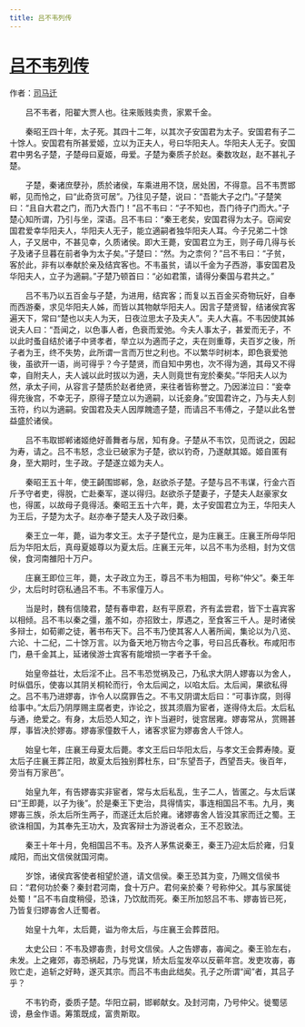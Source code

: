 ```yaml
---
title: 吕不韦列传
---
```


# [吕不韦列传](http://so.gushiwen.org/guwen/bookv_172.aspx)

作者：[司马迁](http://so.gushiwen.org/author_608.aspx)

　　吕不韦者，阳翟大贾人也。往来贩贱卖贵，家累千金。

　　秦昭王四十年，太子死。其四十二年，以其次子安国君为太子。安国君有子二十馀人。安国君有所甚爱姬，立以为正夫人，号曰华阳夫人。华阳夫人无子。安国君中男名子楚，子楚母曰夏姬，毋爱。子楚为秦质子於赵。秦数攻赵，赵不甚礼子楚。

　　子楚，秦诸庶孽孙，质於诸侯，车乘进用不饶，居处困，不得意。吕不韦贾邯郸，见而怜之，曰“此奇货可居”。乃往见子楚，说曰：“吾能大子之门。”子楚笑曰：“且自大君之门，而乃大吾门！”吕不韦曰：“子不知也，吾门待子门而大。”子楚心知所谓，乃引与坐，深语。吕不韦曰：“秦王老矣，安国君得为太子。窃闻安国君爱幸华阳夫人，华阳夫人无子，能立適嗣者独华阳夫人耳。今子兄弟二十馀人，子又居中，不甚见幸，久质诸侯。即大王薨，安国君立为王，则子毋几得与长子及诸子旦暮在前者争为太子矣。”子楚曰：“然。为之柰何？”吕不韦曰：“子贫，客於此，非有以奉献於亲及结宾客也。不韦虽贫，请以千金为子西游，事安国君及华阳夫人，立子为適嗣。”子楚乃顿首曰：“必如君策，请得分秦国与君共之。”

　　吕不韦乃以五百金与子楚，为进用，结宾客；而复以五百金买奇物玩好，自奉而西游秦，求见华阳夫人姊，而皆以其物献华阳夫人。因言子楚贤智，结诸侯宾客遍天下，常曰“楚也以夫人为天，日夜泣思太子及夫人”。夫人大喜。不韦因使其姊说夫人曰：“吾闻之，以色事人者，色衰而爱弛。今夫人事太子，甚爱而无子，不以此时蚤自结於诸子中贤孝者，举立以为適而子之，夫在则重尊，夫百岁之後，所子者为王，终不失势，此所谓一言而万世之利也。不以繁华时树本，即色衰爱弛後，虽欲开一语，尚可得乎？今子楚贤，而自知中男也，次不得为適，其母又不得幸，自附夫人，夫人诚以此时拔以为適，夫人则竟世有宠於秦矣。”华阳夫人以为然，承太子间，从容言子楚质於赵者绝贤，来往者皆称誉之。乃因涕泣曰：“妾幸得充後宫，不幸无子，原得子楚立以为適嗣，以讬妾身。”安国君许之，乃与夫人刻玉符，约以为適嗣。安国君及夫人因厚餽遗子楚，而请吕不韦傅之，子楚以此名誉益盛於诸侯。

　　吕不韦取邯郸诸姬绝好善舞者与居，知有身。子楚从不韦饮，见而说之，因起为寿，请之。吕不韦怒，念业已破家为子楚，欲以钓奇，乃遂献其姬。姬自匿有身，至大期时，生子政。子楚遂立姬为夫人。

　　秦昭王五十年，使王齮围邯郸，急，赵欲杀子楚。子楚与吕不韦谋，行金六百斤予守者吏，得脱，亡赴秦军，遂以得归。赵欲杀子楚妻子，子楚夫人赵豪家女也，得匿，以故母子竟得活。秦昭王五十六年，薨，太子安国君立为王，华阳夫人为王后，子楚为太子。赵亦奉子楚夫人及子政归秦。

　　秦王立一年，薨，谥为孝文王。太子子楚代立，是为庄襄王。庄襄王所母华阳后为华阳太后，真母夏姬尊以为夏太后。庄襄王元年，以吕不韦为丞相，封为文信侯，食河南雒阳十万户。

　　庄襄王即位三年，薨，太子政立为王，尊吕不韦为相国，号称“仲父”。秦王年少，太后时时窃私通吕不韦。不韦家僮万人。

　　当是时，魏有信陵君，楚有春申君，赵有平原君，齐有孟尝君，皆下士喜宾客以相倾。吕不韦以秦之彊，羞不如，亦招致士，厚遇之，至食客三千人。是时诸侯多辩士，如荀卿之徒，著书布天下。吕不韦乃使其客人人著所闻，集论以为八览、六论、十二纪，二十馀万言。以为备天地万物古今之事，号曰吕氏春秋。布咸阳市门，悬千金其上，延诸侯游士宾客有能增损一字者予千金。

　　始皇帝益壮，太后淫不止。吕不韦恐觉祸及己，乃私求大阴人嫪毐以为舍人，时纵倡乐，使毐以其阴关桐轮而行，令太后闻之，以啗太后。太后闻，果欲私得之。吕不韦乃进嫪毐，诈令人以腐罪告之。不韦又阴谓太后曰：“可事诈腐，则得给事中。”太后乃阴厚赐主腐者吏，诈论之，拔其须眉为宦者，遂得侍太后。太后私与通，绝爱之。有身，太后恐人知之，诈卜当避时，徙宫居雍。嫪毐常从，赏赐甚厚，事皆决於嫪毐。嫪毐家僮数千人，诸客求宦为嫪毐舍人千馀人。

　　始皇七年，庄襄王母夏太后薨。孝文王后曰华阳太后，与孝文王会葬寿陵。夏太后子庄襄王葬芷阳，故夏太后独别葬杜东，曰“东望吾子，西望吾夫。後百年，旁当有万家邑”。

　　始皇九年，有告嫪毐实非宦者，常与太后私乱，生子二人，皆匿之。与太后谋曰“王即薨，以子为後”。於是秦王下吏治，具得情实，事连相国吕不韦。九月，夷嫪毐三族，杀太后所生两子，而遂迁太后於雍。诸嫪毐舍人皆没其家而迁之蜀。王欲诛相国，为其奉先王功大，及宾客辩士为游说者众，王不忍致法。

　　秦王十年十月，免相国吕不韦。及齐人茅焦说秦王，秦王乃迎太后於雍，归复咸阳，而出文信侯就国河南。

　　岁馀，诸侯宾客使者相望於道，请文信侯。秦王恐其为变，乃赐文信侯书曰：“君何功於秦？秦封君河南，食十万户。君何亲於秦？号称仲父。其与家属徙处蜀！”吕不韦自度稍侵，恐诛，乃饮酖而死。秦王所加怒吕不韦、嫪毐皆已死，乃皆复归嫪毐舍人迁蜀者。

　　始皇十九年，太后薨，谥为帝太后，与庄襄王会葬茝阳。

　　太史公曰：不韦及嫪毐贵，封号文信侯。人之告嫪毐，毐闻之。秦王验左右，未发。上之雍郊，毐恐祸起，乃与党谋，矫太后玺发卒以反蕲年宫。发吏攻毐，毐败亡走，追斩之好畤，遂灭其宗。而吕不韦由此绌矣。孔子之所谓“闻”者，其吕子乎？

　　不韦钓奇，委质子楚。华阳立嗣，邯郸献女。及封河南，乃号仲父。徙蜀惩谤，悬金作语。筹策既成，富贵斯取。